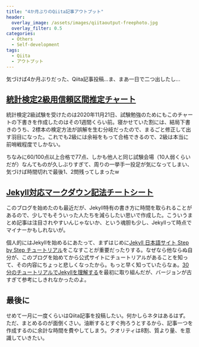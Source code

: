 ```yaml
---
title: "4か月ぶりのQiita記事アウトプット"
header:
  overlay_image: /assets/images/qiitaoutput-freephoto.jpg
  overlay_filter: 0.5
categories:
  - Others
  - Self-development
tags:
  - Qiita
  - アウトプット
---
```


気づけば4か月ぶりだった、Qiita記事投稿...ま、まあ一日で二つ出したし...

## [統計検定2級用信頼区間推定チャート](https://qiita.com/mt_west/items/177aeed28ed4f3f9e8eb)

統計検定2級試験を受けたのは2020年11月21日、試験勉強のためにもこのチャートの下書きを作成したのはその1週間くらい前。寝かせていた割には、結局下書きのうち、2標本の検定方法が誤解を生む分岐だったので、まるごと修正して出す羽目になった。これでも2級には余裕をもって合格できるので、2級は本当に前哨戦程度でしかない。

ちなみに60/100点以上合格で77点、しかも他人と同じ試験会場（10人弱くらいだが）なんてものが久しぶりすぎて、周りの一挙手一投足が気になってしまい、気づけば時間切れで最後1、2問残ってしまったw

## [Jekyll対応マークダウン記法チートシート](https://qiita.com/mt_west/items/7a4f41c749ed582330e9)

このブログを始めたのも最近だが、Jekyll特有の書き方に時間を取られることがあるので、少しでもそういった人たちを減らしたい思いで作成した。こういうまとめ記事は注目されやすいんじゃないか、という魂胆も少し、Jekyllって時点でマイナーかもしれないが。

個人的にはJekyllを始めるにあたって、まずはじめに[Jekyll 日本語サイト Step by Step チュートリアル](https://jekyllrb-ja.github.io/docs/step-by-step/01-setup/)をこなすことが重要だったりする。なぜなら他ならぬ自分が、このブログを始めてから公式サイトにチュートリアルがあることを知って、その内容にちょっと悲しくなったから。もっと早く知っていたらなぁ。[30分のチュートリアルでJekyllを理解する](http://melborne.github.io/2012/05/13/first-step-of-jekyll/)を最初に取り組んだが、バージョンが古すぎて参考にしきれなかったのよ。

## 最後に

せめて一月に一度くらいはQiita記事を投稿したい。何かしらネタはあるはず。ただ、まとめるのが面倒くさい。油断するとすぐ拘ろうとするから、記事一つを作成するのに余計な時間を費やしてしまう。クオリティは8割、質より量、を意識していきたい。

